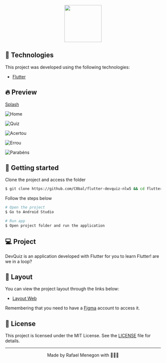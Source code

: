 <p align="center">
  <img src=".github/logo.png" width="120px">
</p>

## 🧪 Technologies

This project was developed using the following technologies:

- [Flutter](https://flutter.dev/)

## 🔥 Preview

[Splash](https://github.com/C0bal/flutter-devquiz-nlw5/blob/main/.github/splash.png)

![Home](https://github.com/C0bal/flutter-devquiz-nlw5/blob/main/.github/home.png)

![Quiz](https://github.com/C0bal/flutter-devquiz-nlw5/blob/main/.github/quiz.png)

![Acertou](https://github.com/C0bal/flutter-devquiz-nlw5/blob/main/.github/acertou.png)

![Errou](https://github.com/C0bal/flutter-devquiz-nlw5/blob/main/.github/errou.png)

![Parabéns](https://github.com/C0bal/flutter-devquiz-nlw5/blob/main/.github/parabens.png)

## 🚀 Getting started

Clone the project and access the folder

```bash
$ git clone https://github.com/C0bal/flutter-devquiz-nlw5 && cd flutter-devquiz-nlw5
```

Follow the steps below

```bash
# Open the project
$ Go to Android Studio

# Run app
$ Open project folder and run the application
```

## 💻 Project

DevQuiz is an application developed with Flutter for you to learn Flutter! are we in a loop?

## 🔖 Layout

You can view the project layout through the links below:

- [Layout Web](https://www.figma.com/file/fMqKhwT9L5D3MVe4btRtG5/DevQuiz/duplicate)

Remembering that you need to have a [Figma](http://figma.com/) account to access it.

## 📝 License

This project is licensed under the MIT License. See the [LICENSE](LICENSE.md) file for details.

---

<p align="center">Made by Rafael Menegon with 🖤🐱‍👤</p>
